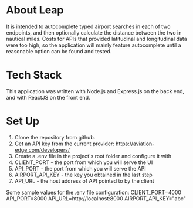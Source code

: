 # About Leap
It is intended to autocomplete typed airport searches in each of two endpoints, and then optionally calculate the distance between the two in nautical miles. Costs for APIs that provided latitudinal and longitudinal data were too high, so the application will mainly feature autocomplete until a reasonable option can be found and tested.

# Tech Stack
This application was written with Node.js and Express.js on the back end, and with ReactJS on the front end.

# Set Up
1. Clone the repository from github.
2. Get an API key from the current provider: https://aviation-edge.com/developers/
3. Create a .env file in the project's root folder and configure it with
  1. CLIENT_PORT - the port from which you will serve the UI
  2. API_PORT - the port from which you will serve the API
  3. AIRPORT_API_KEY - the key you obtained in the last step
  4. API_URL - the host address of API pointed to by the client

Some sample values for the .env file configuration:
CLIENT_PORT=4000
API_PORT=8000
API_URL=http://localhost:8000
AIRPORT_API_KEY="abc"
